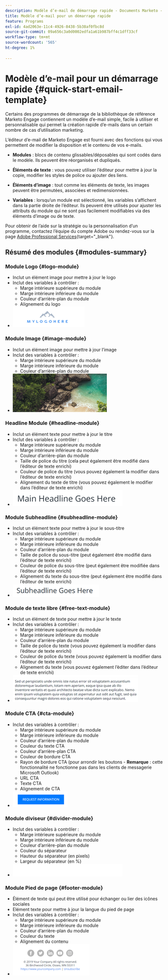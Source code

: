 ```yaml
---
description: Modèle d’e-mail de démarrage rapide - Documents Marketo - Documentation du produit
title: Modèle d’e-mail pour un démarrage rapide
feature: Programs
exl-id: 4ad2063e-11c4-4926-8438-5b38af0fbc8d
source-git-commit: 09a656c3a0d0002edfa1a61b987bff4c1dff33cf
workflow-type: tm+mt
source-wordcount: '565'
ht-degree: 1%

---
```


# Modèle d’e-mail pour un démarrage rapide {#quick-start-email-template}

Certains des programmes de démarrage de la bibliothèque de référence Marketo Engage contiennent un modèle d’e-mail simple, facile à utiliser et personnalisable qui permet la création rapide d’e-mails dans un certain nombre de cas d’utilisation marketing.

L’éditeur d’e-mail de Marketo Engage est fourni avec des fonctions qui vous permettent de modifier la disposition et le contenu de vos e-mails.

* **Modules** : blocs de contenu glissables/déposables qui sont codés dans le modèle. Ils peuvent être réorganisés et dupliqués.

* **Éléments de texte** : vous pouvez utiliser l’éditeur pour mettre à jour la copie, modifier les styles de police ou ajouter des liens.

* **Éléments d’image** : tout comme les éléments de texte, les images peuvent être permutées, associées et redimensionnées.

* **Variables** : lorsqu’un module est sélectionné, les variables s’affichent dans la partie droite de l’éditeur. Ils peuvent être utilisés pour ajuster les attributs du module qui ne sont pas facilement modifiables via des éléments d’image ou de texte.

Pour obtenir de l’aide sur la stratégie ou la personnalisation d’un programme, contactez l’équipe du compte Adobe ou rendez-vous sur la page [Adobe Professional Services](https://business.adobe.com/fr/customers/consulting-services/main.html){target="_blank"}.

## Résumé des modules {#modules-summary}

### Module Logo {#logo-module}

* Inclut un élément image pour mettre à jour le logo
* Inclut des variables à contrôler :
   * Marge intérieure supérieure du module
   * Marge intérieure inférieure du module
   * Couleur d’arrière-plan du module
   * Alignement du logo
* ![](assets/quick-start-email-template-1.png)

### Module Image {#image-module}

* Inclut un élément image pour mettre à jour l’image
* Inclut des variables à contrôler :
   * Marge intérieure supérieure du module
   * Marge intérieure inférieure du module
   * Couleur d’arrière-plan du module
* ![](assets/quick-start-email-template-2.png)

### Headline Module {#headline-module}

* Inclut un élément texte pour mettre à jour le titre
* Inclut des variables à contrôler :
   * Marge intérieure supérieure du module
   * Marge intérieure inférieure du module
   * Couleur d’arrière-plan du module
   * Taille de police du titre (cela peut également être modifié dans l’éditeur de texte enrichi)
   * Couleur de police du titre (vous pouvez également la modifier dans l’éditeur de texte enrichi)
   * Alignement du texte de titre (vous pouvez également le modifier dans l’éditeur de texte enrichi)
* ![](assets/quick-start-email-template-3.png)

### Module Subheadline {#subheadline-module}

* Inclut un élément texte pour mettre à jour le sous-titre
* Inclut des variables à contrôler :
   * Marge intérieure supérieure du module
   * Marge intérieure inférieure du module
   * Couleur d’arrière-plan du module
   * Taille de police du sous-titre (peut également être modifié dans l’éditeur de texte enrichi)
   * Couleur de police du sous-titre (peut également être modifiée dans l’éditeur de texte enrichi)
   * Alignement du texte du sous-titre (peut également être modifié dans l’éditeur de texte enrichi)
* ![](assets/quick-start-email-template-4.png)

### Module de texte libre {#free-text-module}

* Inclut un élément de texte pour mettre à jour le texte
* Inclut des variables à contrôler :
   * Marge intérieure supérieure du module
   * Marge intérieure inférieure du module
   * Couleur d’arrière-plan du module
   * Taille de police du texte (vous pouvez également la modifier dans l’éditeur de texte enrichi)
   * Couleur de police du texte (vous pouvez également la modifier dans l’éditeur de texte enrichi)
   * Alignement du texte (vous pouvez également l’éditer dans l’éditeur de texte enrichi)
* ![](assets/quick-start-email-template-5.png)

### Module CTA {#cta-module}

* Inclut des variables à contrôler :
   * Marge intérieure supérieure du module
   * Marge intérieure inférieure du module
   * Couleur d’arrière-plan du module
   * Couleur du texte CTA
   * Couleur d’arrière-plan CTA
   * Couleur de bordure CTA
   * Rayon de bordure CTA (pour arrondir les boutons - **Remarque** : cette fonctionnalité ne fonctionne pas dans les clients de messagerie Microsoft Outlook)
   * URL CTA
   * Texte CTA
   * Alignement de CTA
* ![](assets/quick-start-email-template-6.png)

### Module diviseur {#divider-module}

* Inclut des variables à contrôler :
   * Marge intérieure supérieure du module
   * Marge intérieure inférieure du module
   * Couleur d’arrière-plan du module
   * Couleur du séparateur
   * Hauteur du séparateur (en pixels)
   * Largeur du séparateur (en %)
* ![](assets/quick-start-email-template-7.png)

### Module Pied de page {#footer-module}

* Élément de texte qui peut être utilisé pour échanger ou lier des icônes sociales
* Elément texte pour mettre à jour la langue du pied de page
* Inclut des variables à contrôler :
   * Marge intérieure supérieure du module
   * Marge intérieure inférieure du module
   * Couleur d’arrière-plan du module
   * Couleur du texte
   * Alignement du contenu
* ![](assets/quick-start-email-template-8.png)
